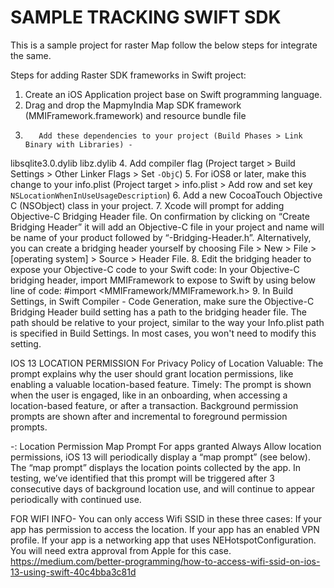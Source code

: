 # SAMPLE TRACKING SWIFT SDK

This is a sample project for raster Map follow the below steps for integrate the same.

Steps for adding Raster SDK frameworks in Swift project:

1.    Create an iOS Application project base on Swift programming language.
2.    Drag and drop the MapmyIndia Map SDK framework (MMIFramework.framework) and resource bundle file 
3.        Add these dependencies to your project (Build Phases > Link Binary with Libraries) -
libsqlite3.0.dylib
libz.dylib
4.        Add compiler flag (Project target > Build Settings > Other Linker Flags > Set `-ObjC`)
5.    For iOS8 or later, make this change to your info.plist (Project target > info.plist > Add row and set key 
`NSLocationWhenInUseUsageDescription`)
6.    Add a new CocoaTouch Objective C (NSObject) class in your project.
7.    Xcode will prompt for adding Objective-C Bridging Header file. On confirmation by clicking on     “Create Bridging Header” it will add an Objective-C file in your project and name will be name of     your product followed by “-Bridging-Header.h”. Alternatively, you can create a bridging header yourself by choosing File > New >     File > [operating system] > Source > Header File.
8.    Edit the bridging header to expose your Objective-C code to your Swift code:
In your Objective-C bridging header, import MMIFramework to expose to Swift by using below line of code:
#import <MMIFramework/MMIFramework.h>
9.        In Build Settings, in Swift Compiler - Code Generation, make sure the Objective-C Bridging Header build setting has a path to the bridging header file. The path should be relative to your project, similar to the way your Info.plist path is specified in Build Settings. In most cases, you won't need to modify this setting.


IOS 13 LOCATION PERMISSION
For Privacy Policy of Location
Valuable: The prompt explains why the user should grant location permissions, like enabling a valuable location-based feature.
Timely: The prompt is shown when the user is engaged, like in an onboarding, when accessing a location-based feature, or after a transaction. Background permission prompts are shown after and incremental to foreground permission prompts.

-: Location Permission Map Prompt
For apps granted Always Allow location permissions, iOS 13 will periodically display a “map prompt” (see below). The “map prompt” displays the location points collected by the app. In testing, we’ve identified that this prompt will be triggered after 3 consecutive days of background location use, and will continue to appear periodically with continued use.


FOR WIFI  INFO-
You can only access Wifi SSID in these three cases:
If your app has permission to access the location.
If your app has an enabled VPN profile.
If your app is a networking app that uses NEHotspotConfiguration. You will need extra approval from Apple for this case.
https://medium.com/better-programming/how-to-access-wifi-ssid-on-ios-13-using-swift-40c4bba3c81d


